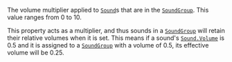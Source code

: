 The volume multiplier applied to [`Sound`](https://create.roblox.com/docs/reference/engine/classes/Sound)s that are in the
[`SoundGroup`](https://create.roblox.com/docs/reference/engine/classes/SoundGroup). This value ranges from 0 to 10.

This property acts as a multiplier, and thus sounds in a
[`SoundGroup`](https://create.roblox.com/docs/reference/engine/classes/SoundGroup) will retain their relative volumes when it is set. This
means if a sound's [`Sound.Volume`](https://create.roblox.com/docs/reference/engine/classes/Sound#Volume) is 0.5 and it is assigned to a
[`SoundGroup`](https://create.roblox.com/docs/reference/engine/classes/SoundGroup) with a volume of 0.5, its effective volume will be
0.25.